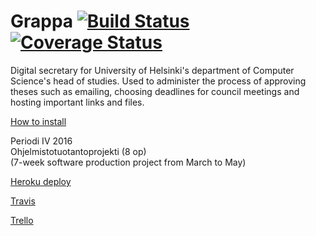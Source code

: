 # Grappa [![Build Status](https://travis-ci.org/ultra-hyper-storm-ohtuprojekti/grappa-backend.svg?branch=master)](https://travis-ci.org/ultra-hyper-storm-ohtuprojekti/grappa-backend) [![Coverage Status](https://coveralls.io/repos/github/ultra-hyper-storm-ohtuprojekti/grappa-backend/badge.svg?branch=master)](https://coveralls.io/github/ultra-hyper-storm-ohtuprojekti/grappa-backend?branch=master)

Digital secretary for University of Helsinki's department of Computer Science's head of studies. Used to administer the process of approving theses such as emailing, choosing deadlines for council meetings and hosting important links and files.

[How to install](https://github.com/ultra-hyper-storm-ohtuprojekti/grappa-backend/blob/master/INSTALLATION.md)

Periodi IV 2016  
Ohjelmistotuotantoprojekti (8 op)  
(7-week software production project from March to May)

[Heroku deploy](https://tktl-grappa.herokuapp.com/)

[Travis](https://travis-ci.org/ultra-hyper-storm-ohtuprojekti/grappa-backend/)

[Trello](https://trello.com/ultrahyperstormohtuprojekti)
